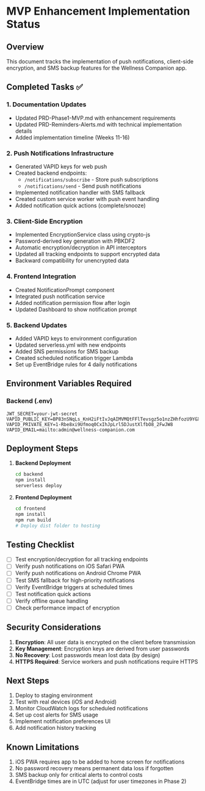 # MVP Enhancement Implementation Status

## Overview
This document tracks the implementation of push notifications, client-side encryption, and SMS backup features for the Wellness Companion app.

## Completed Tasks ✅

### 1. Documentation Updates
- Updated PRD-Phase1-MVP.md with enhancement requirements
- Updated PRD-Reminders-Alerts.md with technical implementation details
- Added implementation timeline (Weeks 11-16)

### 2. Push Notifications Infrastructure
- Generated VAPID keys for web push
- Created backend endpoints:
  - `/notifications/subscribe` - Store push subscriptions
  - `/notifications/send` - Send push notifications
- Implemented notification handler with SMS fallback
- Created custom service worker with push event handling
- Added notification quick actions (complete/snooze)

### 3. Client-Side Encryption
- Implemented EncryptionService class using crypto-js
- Password-derived key generation with PBKDF2
- Automatic encryption/decryption in API interceptors
- Updated all tracking endpoints to support encrypted data
- Backward compatibility for unencrypted data

### 4. Frontend Integration
- Created NotificationPrompt component
- Integrated push notification service
- Added notification permission flow after login
- Updated Dashboard to show notification prompt

### 5. Backend Updates
- Added VAPID keys to environment configuration
- Updated serverless.yml with new endpoints
- Added SNS permissions for SMS backup
- Created scheduled notification trigger Lambda
- Set up EventBridge rules for 4 daily notifications

## Environment Variables Required

### Backend (.env)
```
JWT_SECRET=your-jwt-secret
VAPID_PUBLIC_KEY=BP83nSNqLs_KnH2iFtIvJqAIMVMQtFFlTevsgz5o1nzZHhfozU9YGXwNkpSGnIB6e_4FEnXTX9x8jxS5YcI4lqA
VAPID_PRIVATE_KEY=1-Rbe8xi9Ufmoq0CxIhJpLrl5DJustXlfbO8_2FwJW8
VAPID_EMAIL=mailto:admin@wellness-companion.com
```

## Deployment Steps

1. **Backend Deployment**
   ```bash
   cd backend
   npm install
   serverless deploy
   ```

2. **Frontend Deployment**
   ```bash
   cd frontend
   npm install
   npm run build
   # Deploy dist folder to hosting
   ```

## Testing Checklist

- [ ] Test encryption/decryption for all tracking endpoints
- [ ] Verify push notifications on iOS Safari PWA
- [ ] Verify push notifications on Android Chrome PWA
- [ ] Test SMS fallback for high-priority notifications
- [ ] Verify EventBridge triggers at scheduled times
- [ ] Test notification quick actions
- [ ] Verify offline queue handling
- [ ] Check performance impact of encryption

## Security Considerations

1. **Encryption**: All user data is encrypted on the client before transmission
2. **Key Management**: Encryption keys are derived from user passwords
3. **No Recovery**: Lost passwords mean lost data (by design)
4. **HTTPS Required**: Service workers and push notifications require HTTPS

## Next Steps

1. Deploy to staging environment
2. Test with real devices (iOS and Android)
3. Monitor CloudWatch logs for scheduled notifications
4. Set up cost alerts for SMS usage
5. Implement notification preferences UI
6. Add notification history tracking

## Known Limitations

1. iOS PWA requires app to be added to home screen for notifications
2. No password recovery means permanent data loss if forgotten
3. SMS backup only for critical alerts to control costs
4. EventBridge times are in UTC (adjust for user timezones in Phase 2)